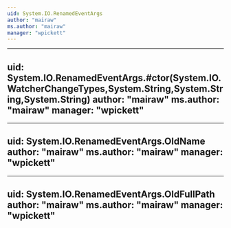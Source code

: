 ```yaml
---
uid: System.IO.RenamedEventArgs
author: "mairaw"
ms.author: "mairaw"
manager: "wpickett"
---
```


---
uid: System.IO.RenamedEventArgs.#ctor(System.IO.WatcherChangeTypes,System.String,System.String,System.String)
author: "mairaw"
ms.author: "mairaw"
manager: "wpickett"
---

---
uid: System.IO.RenamedEventArgs.OldName
author: "mairaw"
ms.author: "mairaw"
manager: "wpickett"
---

---
uid: System.IO.RenamedEventArgs.OldFullPath
author: "mairaw"
ms.author: "mairaw"
manager: "wpickett"
---
